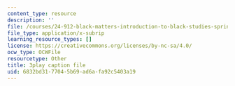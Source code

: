 ```yaml
---
content_type: resource
description: ''
file: /courses/24-912-black-matters-introduction-to-black-studies-spring-2017/6832bd3177045b69ad6afa92c5403a19_UmbsTnQ39a4.vtt
file_type: application/x-subrip
learning_resource_types: []
license: https://creativecommons.org/licenses/by-nc-sa/4.0/
ocw_type: OCWFile
resourcetype: Other
title: 3play caption file
uid: 6832bd31-7704-5b69-ad6a-fa92c5403a19
---
```

